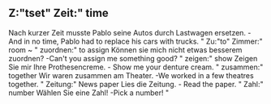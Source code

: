 Z:"tset"
Zeit:"
time
-
Nach kurzer Zeit musste Pablo seine Autos durch Lastwagen ersetzen. - And in no time, Pablo had to replace his cars with trucks.
"
Zu:"to"
Zimmer:"
room
~
"
zuordnen:"
to assign
Können sie mich nicht etwas besserem zuordnen? -Can't you assign me something good?
"
zeigen:"
show
Zeigen Sie mir Ihre Prothesencreme. - Show me your denture cream.
"
zusammen:"
together
Wir waren zusammen am Theater. -We worked in a few theatres together.
"
Zeitung:"
News paper
Lies die Zeitung. - Read the paper.
"
Zahl:"
number
Wählen Sie eine Zahl! -Pick a number! 
"

